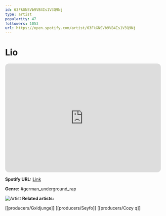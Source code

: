 ```yaml
---
id: 63FkGNSVb9VB4Is1V3Q9Nj
type: artist
popularity: 47
followers: 1053
url: https://open.spotify.com/artist/63FkGNSVb9VB4Is1V3Q9Nj
---
```

# Lio

<iframe style="border-radius:12px" src="https://open.spotify.com/embed/artist/63FkGNSVb9VB4Is1V3Q9Nj" width="100%" height="352" frameBorder="0" allowfullscreen="" allow="autoplay; clipboard-write; encrypted-media; fullscreen; picture-in-picture" loading="lazy"></iframe>

**Spotify URL:** [Link](https://open.spotify.com/artist/63FkGNSVb9VB4Is1V3Q9Nj)

**Genre:**  #german_underground_rap

![Artist](https://i.scdn.co/image/ab6761610000e5eb06824cbb1722ff44121367e5)
**Related artists:**

[[producers/Gxldjunge]]
[[producers/Seyfo]]
[[producers/Cozy q]]
